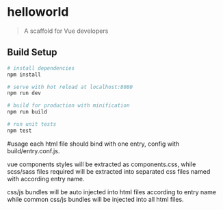# helloworld

> A scaffold for Vue developers

## Build Setup

``` bash
# install dependencies
npm install

# serve with hot reload at localhost:8080
npm run dev

# build for production with minification
npm run build

# run unit tests
npm test
```
#usage
each html file should bind with one entry, config with build/entry.conf.js.

vue components styles will be extracted as components.css, while scss/sass files required will be extracted into separated css files named with according entry name.

css/js bundles will be auto injected into html files according to entry name while common css/js bundles will be injected into all html files.

